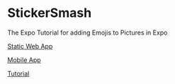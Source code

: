 # StickerSmash
The Expo Tutorial for adding Emojis to Pictures in Expo

[Static Web App](https://jongan69.github.io/StickerSmash/)

[Mobile App](https://expo.dev/@jongan69/StickerSmash)

[Tutorial](https://docs.expo.dev/tutorial/introduction/)
